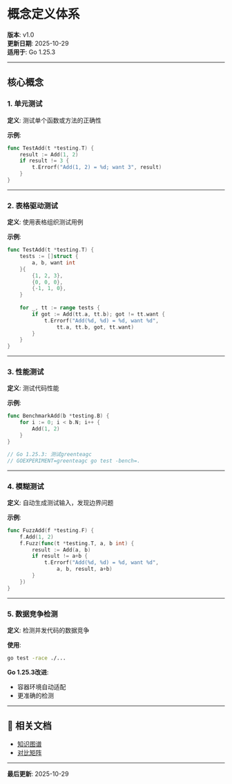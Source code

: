 ﻿# 概念定义体系

**版本**: v1.0  
**更新日期**: 2025-10-29  
**适用于**: Go 1.25.3

---

## 核心概念

### 1. 单元测试

**定义**: 测试单个函数或方法的正确性

**示例**:
```go
func TestAdd(t *testing.T) {
    result := Add(1, 2)
    if result != 3 {
        t.Errorf("Add(1, 2) = %d; want 3", result)
    }
}
```

---

### 2. 表格驱动测试

**定义**: 使用表格组织测试用例

**示例**:
```go
func TestAdd(t *testing.T) {
    tests := []struct {
        a, b, want int
    }{
        {1, 2, 3},
        {0, 0, 0},
        {-1, 1, 0},
    }
    
    for _, tt := range tests {
        if got := Add(tt.a, tt.b); got != tt.want {
            t.Errorf("Add(%d, %d) = %d, want %d", 
                tt.a, tt.b, got, tt.want)
        }
    }
}
```

---

### 3. 性能测试

**定义**: 测试代码性能

**示例**:
```go
func BenchmarkAdd(b *testing.B) {
    for i := 0; i < b.N; i++ {
        Add(1, 2)
    }
}

// Go 1.25.3: 测试greenteagc
// GOEXPERIMENT=greenteagc go test -bench=.
```

---

### 4. 模糊测试

**定义**: 自动生成测试输入，发现边界问题

**示例**:
```go
func FuzzAdd(f *testing.F) {
    f.Add(1, 2)
    f.Fuzz(func(t *testing.T, a, b int) {
        result := Add(a, b)
        if result != a+b {
            t.Errorf("Add(%d, %d) = %d, want %d", 
                a, b, result, a+b)
        }
    })
}
```

---

### 5. 数据竞争检测

**定义**: 检测并发代码的数据竞争

**使用**:
```bash
go test -race ./...
```

**Go 1.25.3改进**:
- 容器环境自动适配
- 更准确的检测

---

## 🔗 相关文档

- [知识图谱](./00-知识图谱.md)
- [对比矩阵](./00-对比矩阵.md)

---

**最后更新**: 2025-10-29
